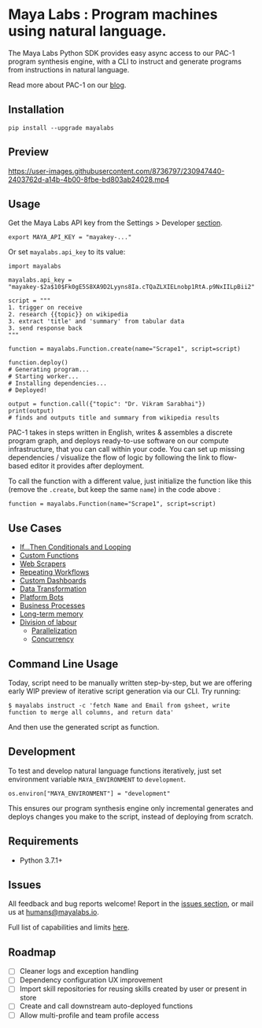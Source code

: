 # Maya Labs : Program machines using natural language.

The Maya Labs Python SDK provides easy async access to our PAC-1 program synthesis engine, with a CLI to instruct and generate programs from instructions in natural language.

Read more about PAC-1 on our [blog](https://mayalabs.io/pac-1).

## Installation

```
pip install --upgrade mayalabs
```
## Preview

https://user-images.githubusercontent.com/8736797/230947440-2403762d-a14b-4b00-8fbe-bd803ab24028.mp4


## Usage

Get the Maya Labs API key from the Settings > Developer [section](https://app.mayalabs.io/settings/developers).

```
export MAYA_API_KEY = "mayakey-..."
```

Or set `mayalabs.api_key` to its value:

```
import mayalabs

mayalabs.api_key = "mayakey-$2a$10$Fk0gE5S8XA9D2Lyyns8Ia.cTQaZLXIELnobp1RtA.p9NxIILpBii2"

script = """
1. trigger on receive
2. research {{topic}} on wikipedia
3. extract 'title' and 'summary' from tabular data
3. send response back
"""

function = mayalabs.Function.create(name="Scrape1", script=script)

function.deploy()
# Generating program...
# Starting worker...
# Installing dependencies...
# Deployed!

output = function.call({"topic": "Dr. Vikram Sarabhai"})
print(output)
# finds and outputs title and summary from wikipedia results

```

PAC-1 takes in steps written in English, writes & assembles a discrete program graph, and deploys ready-to-use software on our compute infrastructure, that you can call within your code. You can set up missing dependencies / visualize the flow of logic by following the link to flow-based editor it provides after deployment.

To call the function with a different value, just initialize the function like this (remove the `.create`, but keep the same `name`) in the code above : 

```
function = mayalabs.Function(name="Scrape1", script=script)
```

## Use Cases

- [If...Then Conditionals and Looping](/EXAMPLES.md#ifthen-conditionals-and-looping)
- [Custom Functions](/EXAMPLES.md#custom-functions)
- [Web Scrapers](/EXAMPLES.md#web-scrapers)
- [Repeating Workflows](/EXAMPLES.md#repeating-workflows)
- [Custom Dashboards](/EXAMPLES.md#custom-dashboards)
- [Data Transformation](/EXAMPLES.md#data-transformation)
- [Platform Bots](/EXAMPLES.md#platform-bots)
- [Business Processes](/EXAMPLES.md#business-processes)
- [Long-term memory](/EXAMPLES.md#long-term-memory)
- [Division of labour](/EXAMPLES.md#division-of-labour)
  - [Parallelization](/EXAMPLES.md#parallelization)
  - [Concurrency](/EXAMPLES.md#concurrency)

## Command Line Usage

Today, script need to be manually written step-by-step, but we are offering early WIP preview of iterative script generation via our CLI. Try running:

```
$ mayalabs instruct -c 'fetch Name and Email from gsheet, write function to merge all columns, and return data'
```

And then use the generated script as function.

## Development

To test and develop natural language functions iteratively, just set environment variable `MAYA_ENVIRONMENT` to `development`.

```
os.environ["MAYA_ENVIRONMENT"] = "development"
```

This ensures our program synthesis engine only incremental generates and deploys changes you make to the script, instead of deploying from scratch.

## Requirements

- Python 3.7.1+

## Issues

All feedback and bug reports welcome! Report in the [issues section](https://github.com/mayahq/mayalabs-sdk-python/issues), or mail us at humans@mayalabs.io.

Full list of capabilities and limits [here](https://docs.mayalabs.io/capabilities-and-limits).


## Roadmap
- [ ] Cleaner logs and exception handling
- [ ] Dependency configuration UX improvement
- [ ] Import skill repositories for reusing skills created by user or present in store
- [ ] Create and call downstream auto-deployed functions
- [ ] Allow multi-profile and team profile access
